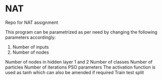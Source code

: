 # NAT
Repo for NAT assignment

This program can be parametrized as per need by changing the following parameters accordingly:

1. Number of inputs
2. Number of nodes



Number of nodes in hidden layer 1 and 2
Number of classes
Number of particles
Number of iterations
PSO parameters
The activation function is used as tanh which can also be amended if required
Train test split
